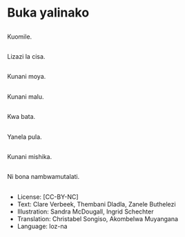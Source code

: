 # Buka yalinako

##
Kuomile.

##
Lizazi la cisa.

##
Kunani moya.

##
Kunani malu.

##
Kwa bata.

##
Yanela pula.

##
Kunani mishika.

##
Ni bona nambwamutalati.

##
* License: [CC-BY-NC]
* Text: Clare Verbeek, Thembani Dladla, Zanele Buthelezi
* Illustration: Sandra McDougall, Ingrid Schechter
* Translation: Christabel Songiso, Akombelwa Muyangana
* Language: loz-na
